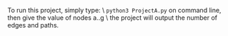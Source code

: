 To run this project, simply type: \\
`python3 ProjectA.py`
on command line, then give the value of nodes a..g \\
the project will output the number of edges and paths.
